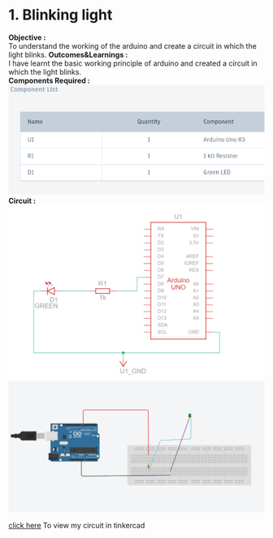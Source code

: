 # 1. Blinking light 
**Objective :** \
To understand the working of the arduino and create a circuit in which the light blinks.
**Outcomes&Learnings :** \
I have learnt the basic working principle of arduino and created a circuit in which the light blinks. \
**Components Required :** \
![alt text](https://github.com/Vishalpolicepatil/Arduino-projects/blob/main/Screenshot%202025-07-07%20115719.png?raw=true) \
**Circuit :**
![alt text](https://github.com/Vishalpolicepatil/Arduino-projects/blob/main/Screenshot%202025-07-07%20115544.png?raw=true)
![alt text](https://github.com/Vishalpolicepatil/Arduino-projects/blob/main/Screenshot%202025-07-07%20115208.png?raw=true)

[click here](https://www.tinkercad.com/things/dJ9VwVsvVZK-blinking-of-led-/editel?returnTo=https%3A%2F%2Fwww.tinkercad.com%2Fdashboard) To view my circuit in tinkercad 

